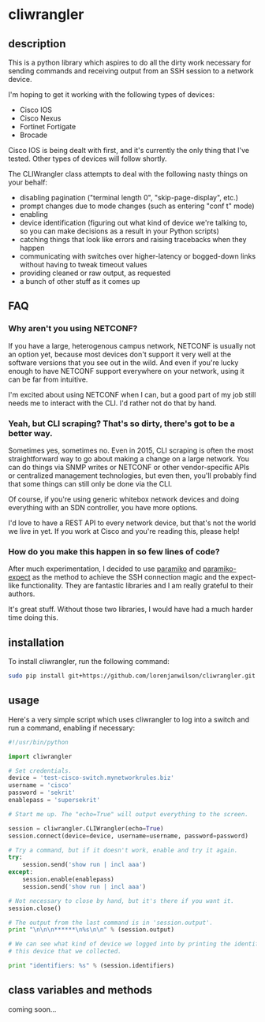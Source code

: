 # cliwrangler

## description

This is a python library which aspires to do all the dirty work necessary for
sending commands and receiving output from an SSH session to a network device.

I'm hoping to get it working with the following types of devices:

- Cisco IOS
- Cisco Nexus
- Fortinet Fortigate
- Brocade

Cisco IOS is being dealt with first, and it's currently the only thing that
I've tested. Other types of devices will follow shortly.

The CLIWrangler class attempts to deal with the following nasty things on your behalf:

- disabling pagination ("terminal length 0", "skip-page-display", etc.)
- prompt changes due to mode changes (such as entering "conf t" mode)
- enabling
- device identification (figuring out what kind of device we're talking to, so you can make decisions as a result in your Python scripts)
- catching things that look like errors and raising tracebacks when they happen
- communicating with switches over higher-latency or bogged-down links without having to tweak timeout values
- providing cleaned or raw output, as requested
- a bunch of other stuff as it comes up

## FAQ

### Why aren't you using NETCONF?

If you have a large, heterogenous campus network, NETCONF is usually not an
option yet, because most devices don't support it very well at the software
versions that you see out in the wild. And even if you're lucky enough to have
NETCONF support everywhere on your network, using it can be far from intuitive.

I'm excited about using NETCONF when I can, but a good part of my job still
needs me to interact with the CLI. I'd rather not do that by hand.

### Yeah, but CLI scraping? That's so dirty, there's got to be a better way.

Sometimes yes, sometimes no. Even in 2015, CLI scraping is often the most
straightforward way to go about making a change on a large network. You can do
things via SNMP writes or NETCONF or other vendor-specific APIs or centralized
management technologies, but even then, you'll probably find that some things
can still only be done via the CLI.

Of course, if you're using generic whitebox network devices and doing
everything with an SDN controller, you have more options.

I'd love to have a REST API to every network device, but that's not the world
we live in yet. If you work at Cisco and you're reading this, please help!

### How do you make this happen in so few lines of code?

After much experimentation, I decided to use
[paramiko](http://www.paramiko.org) and
[paramiko-expect](https://github.com/fgimian/paramiko-expect) 
as the method to achieve the SSH connection magic and the expect-like
functionality. They are fantastic libraries and I am really grateful to their
authors.

It's great stuff. Without those two libraries, I would have had a much harder
time doing this.

## installation

To install cliwrangler, run the following command:

```bash
sudo pip install git+https://github.com/lorenjanwilson/cliwrangler.git
```

## usage

Here's a very simple script which uses cliwrangler to log into a switch and run a command, enabling if necessary:

```python
#!/usr/bin/python

import cliwrangler

# Set credentials.
device = 'test-cisco-switch.mynetworkrules.biz'
username = 'cisco'
password = 'sekrit'
enablepass = 'supersekrit'

# Start me up. The "echo=True" will output everything to the screen.

session = cliwrangler.CLIWrangler(echo=True)
session.connect(device=device, username=username, password=password)

# Try a command, but if it doesn't work, enable and try it again.
try:
    session.send('show run | incl aaa')
except:
    session.enable(enablepass)
    session.send('show run | incl aaa')

# Not necessary to close by hand, but it's there if you want it.
session.close()

# The output from the last command is in 'session.output'.
print "\n\n\n******\n%s\n\n" % (session.output)

# We can see what kind of device we logged into by printing the identifiers for
# this device that we collected.

print "identifiers: %s" % (session.identifiers)

```

## class variables and methods

coming soon...

